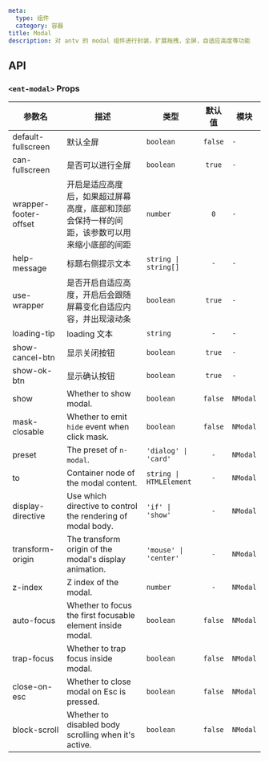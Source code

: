 ```yaml
meta:
  type: 组件
  category: 容器
title: Modal
description: 对 antv 的 modal 组件进行封装，扩展拖拽，全屏，自适应高度等功能
```


## API


### `<ent-modal>` Props

|参数名|描述|类型|默认值|模块|
|---|---|---|:---:|---|
|default-fullscreen|默认全屏|`boolean`|`false`|`-`|
|can-fullscreen|是否可以进行全屏|`boolean`|`true`|`-`|
|wrapper-footer-offset|开启是适应高度后，如果超过屏幕高度，底部和顶部会保持一样的间距，该参数可以用来缩小底部的间距|`number`|`0`|`-`|
|help-message|标题右侧提示文本|`string \| string[]`|`-`|`-`|
|use-wrapper|是否开启自适应高度，开启后会跟随屏幕变化自适应内容，并出现滚动条|`boolean`|`true`|`-`|
|loading-tip|loading 文本|`string`|`-`|`-`|
|show-cancel-btn|显示关闭按钮|`boolean`|`true`|`-`|
|show-ok-btn|显示确认按钮|`boolean`|`true`|`-`|
|show|Whether to show modal.|`boolean`|`false`|`NModal`|
|mask-closable|Whether to emit `hide` event when click mask.|`boolean`|`false`|`NModal`|
|preset|The preset of `n-modal`.|`'dialog' \| 'card'`|`-`|`NModal`|
|to|Container node of the modal content.|`string \| HTMLElement`|`-`|`NModal`|
|display-directive|Use which directive to control the rendering of modal body.|`'if' \| 'show'`|`-`|`NModal`|
|transform-origin|The transform origin of the modal's display animation.|`'mouse' \| 'center'`|`-`|`NModal`|
|z-index|Z index of the modal.|`number`|`-`|`NModal`|
|auto-focus|Whether to focus the first focusable element inside modal.|`boolean`|`false`|`NModal`|
|trap-focus|Whether to trap focus inside modal.|`boolean`|`false`|`NModal`|
|close-on-esc|Whether to close modal on Esc is pressed.|`boolean`|`false`|`NModal`|
|block-scroll|Whether to disabled body scrolling when it's active.|`boolean`|`false`|`NModal`|



